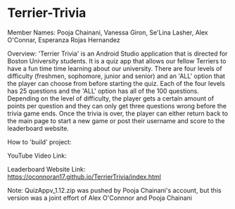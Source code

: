 # Terrier-Trivia
Member Names: 
Pooja Chainani,
Vanessa Giron, 
Se'Lina Lasher, 
Alex O'Connar, 
Esperanza Rojas Hernandez

Overview: 'Terrier Trivia' is an Android Studio application that is directed for Boston University students. It is a quiz app that allows our fellow Terriers to have a fun time time learning about our university. There are four levels of difficulty (freshmen, sophomore, junior and senior) and an 'ALL' option that the player can choose from before starting the quiz. Each of the four levels has 25 questions and the 'ALL' option has all of the 100 questions. Depending on the level of difficulty, the player gets a certain amount of points per question and they can only get three questions wrong before the trivia game ends. Once the trivia is over, the player can either return back to the main page to start a new game or post their username and score to the leaderboard website. 

How to 'build' project:

YouTube Video Link: 

Leaderboard Website Link: https://oconnoran17.github.io/TerrierTrivia/index.html



Note: QuizAppv_1.12.zip was pushed by Pooja Chainani's account, but this version was a joint effort of Alex O'Connnor and Pooja Chainani
